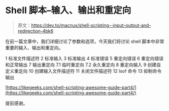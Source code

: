 # Shell 脚本–输入、输出和重定向

> 原文：<https://dev.to/macnux/shell-scripting--input-output-and-redirection-4bk6>

在前一篇文章中，我们详细讨论了参数和选项，今天我们将讨论 shell 脚本中非常重要的输入、输出和重定向。

1 标准文件描述符
2 标准输入
3 标准输出
4 标准错误
5 重定向错误
6 重定向错误和正常输出
7 输出重定向
7.1 临时重定向
7.2 永久重定向
8 重定向输入
9 创建自定义重定向
10 创建输入文件描述符
11 关闭文件描述符
12 lsof 命令
13 抑制命令输出

[https://likegeeks.com/shell-scripting-awesome-guide-part4/](https://likegeeks.com/shell-scripting-awesome-guide-part4/)

提前感谢。